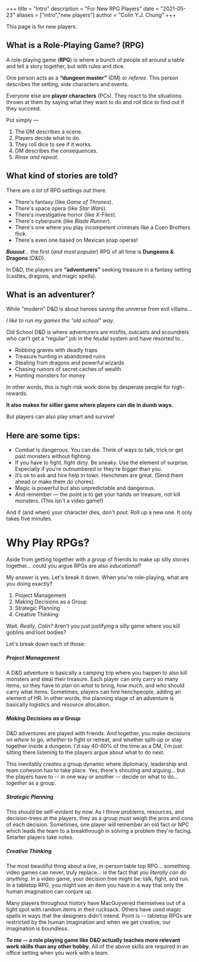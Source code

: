 +++
title = "Intro"
description = "For New RPG Players"
date = "2021-05-23"
aliases = ["intro","new players"]
author = "Colin Y.J. Chung"
+++

This page is for new players. 

## What is a Role-Playing Game? (RPG)

A role-playing game (**RPG**) is where a bunch of people sit around a table and tell a story together, but with rules and dice.

One person acts as a **“dungeon master”** (DM) or _referee_. This person describes the setting, side characters and events. 

Everyone else are **player characters** (PCs). They react to the situations thrown at them by saying what they want to do and roll dice to find out if they succeed.

Put simply —

1. The DM describes a scene. 
2. Players decide what to do.
3. They roll dice to see if it works.
4. DM describes the consequences.
5. _Rinse and repeat._

## What kind of stories are told?

There are _a lot_ of RPG settings out there. 

* There's fantasy (like _Game of Thrones_). 
* There's space opera (like _Star Wars_). 
* There's investigative horror (like _X-Files_). 
* There's cyberpunk (like _Blade Runner_).
* There's one where you play incompetent criminals like a Coen Brothers flick. 
* There's even one based on Mexican soap operas!

**_Buuuut_**... the first (_and most popular_) RPG of all time is **Dungeons & Dragons** (D&D).

In D&D, the players are **“adventurers”** seeking treasure in a fantasy setting (castles, dragons, and magic spells).

## What is an **adventurer**?

While "modern" D&D is about heroes saving the universe from evil villains... 

_I like to run my games the "old school" way._

Old School D&D is where adventurers are misfits, outcasts and scoundrels who can’t get a “regular” job in the feudal system and have resorted to...

* Robbing graves with deadly traps
* Treasure hunting in abandoned ruins
* Stealing from dragons and powerful wizards
* Chasing rumors of secret caches of wealth 
* Hunting monsters for money

In other words, this is high-risk work done by desperate people for high-rewards.

**It also makes for sillier game where players can die in dumb ways.**

But players can also play smart and survive!

## Here are some tips:

* Combat is dangerous. You can die. Think of ways to talk, trick or get past monsters without fighting.
* If you have to fight, fight dirty. Be sneaky. Use the element of surprise. Especially if you’re outnumbered or they’re bigger than you.
* It’s ok to ask and hire help in town. Henchmen are great. (Send them ahead or make them do chores).
* Magic is powerful but also unpredictable and dangerous.
* And remember — the point is to get your hands on treasure, not kill monsters. (This isn't a video game!)

And if (and when) your character dies, don't pout. Roll up a new one. It only takes five minutes.

# Why Play RPGs?

Aside from getting together with a group of friends to make up silly stories together... could you argue RPGs are also _educational_? 

My answer is yes. Let's break it down. When you're role-playing, what are you doing exactly?

1. Project Management
2. Making Decisions as a Group
3. Strategic Planning
4. Creative Thinking

Wait. _Really, Colin?_ Aren't you just justifying a silly game where you kill goblins and loot bodies?

Let's break down each of those:

##### Project Management

A D&D adventure is basically a camping trip where you happen to also kill monsters and steal their treasure. Each player can only carry so many items, so they have to plan on _what_ to bring, _how much_, and _who_ should carry what items. Sometimes, players can hire henchpeople, adding an element of HR. In other words, the planning stage of an adventure is basically logistics and resource allocation.

##### Making Decisions as a Group

D&D adventures are played with friends. And together, you make decisions on _where_ to go, _whether_ to fight or retreat, and whether split-up or stay together inside a dungeon. I'd say 40-60% of the time as a DM, I'm just sitting there listening to the players argue about what to do next.

This inevitably creates a group dynamic where diplomacy, leadership and team cohesion has to take place. Yes, there's shouting and arguing... but the players have to -- in one way or another -- decide on what to do... _together_ as a group.

##### Strategic Planning

This should be self-evident by now. As I throw problems, resources, and decision-trees at the players, they as a group must weigh the pros and cons of each decision. Sometimes, one player will remember an old fact or NPC which leads the team to a breakthrough in solving a problem they're facing. Smarter players take notes.

##### Creative Thinking

The most beautiful thing about a live, in-person table top RPG... something video games can never, truly replace... is the fact that you _literally can do anything_. In a video game, your decision tree might be: talk, fight, and run. In a tabletop RPG, you might use an item you have in a way that only the human imagination can conjure up. 

Many players throughout history have MacGuyvered themselves out of a tight spot with random items in their rucksack. Others have used magic spells in ways that the designers didn't intend. Point is -- tabletop RPGs are restricted by the human imagination and when we get creative, our imagination is boundless.

**To me -- a role playing game like D&D actually teaches more relevant work skills than any other hobby.** All of the above skills are required in an office setting when you work with a team.
